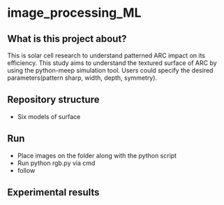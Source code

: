 # image_processing_ML

## What is this project about?
This is solar cell research to understand patterned ARC impact on its efficiency. This study aims to understand the textured surface of ARC by using the python-meep simulation tool. Users could specify the desired parameters(pattern sharp, width, depth, symmetry).

## Repository structure
- Six models of surface

## Run
- Place images on the folder along with the python script
- Run python rgb.py via cmd
- follow

## Experimental results
